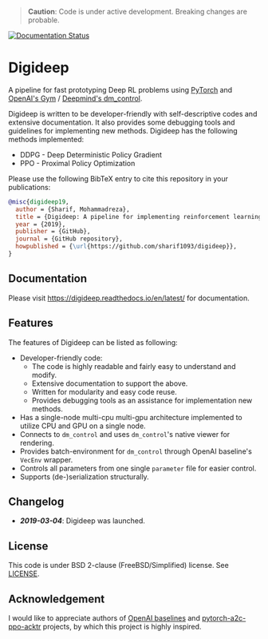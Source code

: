 > **Caution**: Code is under active development. Breaking changes are probable.

[![Documentation Status](https://readthedocs.org/projects/digideep/badge/?version=latest)](https://digideep.readthedocs.io/en/latest/?badge=latest)

# Digideep

A pipeline for fast prototyping Deep RL problems using [PyTorch](https://github.com/pytorch/pytorch)
and [OpenAI's Gym](https://github.com/openai/gym) / [Deepmind's dm_control](https://github.com/deepmind/dm_control).

Digideep is written to be developer-friendly with self-descriptive codes and extensive documentation. It also provides
some debugging tools and guidelines for implementing new methods. Digideep has the following methods implemented:

* DDPG - Deep Deterministic Policy Gradient
* PPO - Proximal Policy Optimization

Please use the following BibTeX entry to cite this repository in your publications:

```bibtex
@misc{digideep19,
  author = {Sharif, Mohammadreza},
  title = {Digideep: A pipeline for implementing reinforcement learning problems},
  year = {2019},
  publisher = {GitHub},
  journal = {GitHub repository},
  howpublished = {\url{https://github.com/sharif1093/digideep}},
}
```

## Documentation

Please visit https://digideep.readthedocs.io/en/latest/ for documentation.

## Features

The features of Digideep can be listed as following:

* Developer-friendly code:
  * The code is highly readable and fairly easy to understand and modify.
  * Extensive documentation to support the above.
  * Written for modularity and easy code reuse.
  * Provides debugging tools as an assistance for implementation new methods.
* Has a single-node multi-cpu multi-gpu architecture implemented to utilize CPU and GPU on a single node.
* Connects to `dm_control` and uses `dm_control`'s native viewer for rendering.
* Provides batch-environment for `dm_control` through OpenAI baseline's `VecEnv` wrapper.
* Controls all parameters from one single `parameter` file for easier control.
* Supports (de-)serialization structurally.


## Changelog

* **_2019-03-04_**: Digideep was launched.

## License

This code is under BSD 2-clause (FreeBSD/Simplified) license. See [LICENSE](LICENSE).

## Acknowledgement

I would like to appreciate authors of [OpenAI baselines](https://github.com/openai/baselines) and 
[pytorch-a2c-ppo-acktr](https://github.com/ikostrikov/pytorch-a2c-ppo-acktr) projects, by which
this project is highly inspired.

